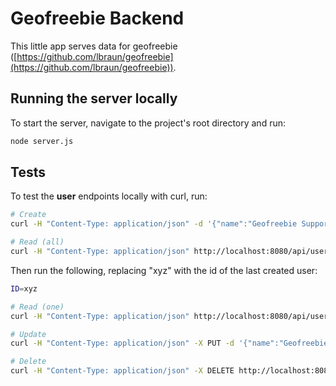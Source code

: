 # Geofreebie Backend

This little app serves data for geofreebie ([https://github.com/lbraun/geofreebie](https://github.com/lbraun/geofreebie)).

## Running the server locally

To start the server, navigate to the project's root directory and run:

```bash
node server.js
```

## Tests

To test the **user** endpoints locally with curl, run:

```bash
# Create
curl -H "Content-Type: application/json" -d '{"name":"Geofreebie Support", "email": "support@geofreebie.com"}' http://localhost:8080/api/users

# Read (all)
curl -H "Content-Type: application/json" http://localhost:8080/api/users
```

Then run the following, replacing "xyz" with the id of the last created user:

```bash
ID=xyz

# Read (one)
curl -H "Content-Type: application/json" http://localhost:8080/api/users/$ID

# Update
curl -H "Content-Type: application/json" -X PUT -d '{"name":"Geofreebie Support Guys","email":"support@geofreebie.com"}' http://localhost:8080/api/users/$ID/

# Delete
curl -H "Content-Type: application/json" -X DELETE http://localhost:8080/api/users/$ID/
```
